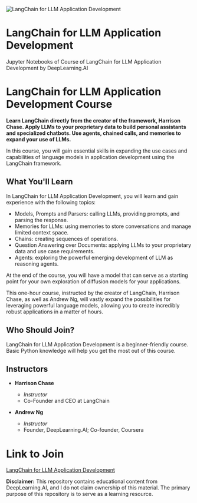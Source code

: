 ![LangChain for LLM Application Development](https://wordpress.deeplearning.ai/wp-content/uploads/2023/05/LangChain-DeepLearning_Short_Courses_Campaign_1200x628.png)

# LangChain for LLM Application Development
Jupyter Notebooks of Course of LangChain for LLM Application Development by DeepLearning.AI

# LangChain for LLM Application Development Course

**Learn LangChain directly from the creator of the framework, Harrison Chase. Apply LLMs to your proprietary data to build personal assistants and specialized chatbots. Use agents, chained calls, and memories to expand your use of LLMs.**

In this course, you will gain essential skills in expanding the use cases and capabilities of language models in application development using the LangChain framework.

## What You'll Learn

In LangChain for LLM Application Development, you will learn and gain experience with the following topics:

- Models, Prompts and Parsers: calling LLMs, providing prompts, and parsing the response.
- Memories for LLMs: using memories to store conversations and manage limited context space.
- Chains: creating sequences of operations.
- Question Answering over Documents: applying LLMs to your proprietary data and use case requirements.
- Agents: exploring the powerful emerging development of LLM as reasoning agents.

At the end of the course, you will have a model that can serve as a starting point for your own exploration of diffusion models for your applications.

This one-hour course, instructed by the creator of LangChain, Harrison Chase, as well as Andrew Ng, will vastly expand the possibilities for leveraging powerful language models, allowing you to create incredibly robust applications in a matter of hours.

## Who Should Join?

LangChain for LLM Application Development is a beginner-friendly course. Basic Python knowledge will help you get the most out of this course.

## Instructors

- **Harrison Chase**
  - *Instructor*
  - Co-Founder and CEO at LangChain

- **Andrew Ng**
  - *Instructor*
  - Founder, DeepLearning.AI; Co-founder, Coursera

# Link to Join
[LangChain for LLM Application Development](https://www.deeplearning.ai/short-courses/langchain-for-llm-application-development/)


**Disclaimer:**
This repository contains educational content from DeepLearning.AI, and I do not claim ownership of this material. The primary purpose of this repository is to serve as a learning resource.

